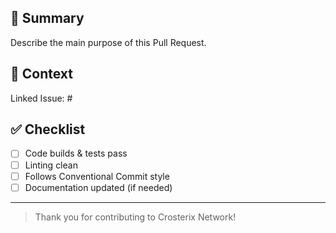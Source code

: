## 🧩 Summary
Describe the main purpose of this Pull Request.

## 📄 Context
Linked Issue: #

## ✅ Checklist
- [ ] Code builds & tests pass
- [ ] Linting clean
- [ ] Follows Conventional Commit style
- [ ] Documentation updated (if needed)

---

> Thank you for contributing to Crosterix Network!
